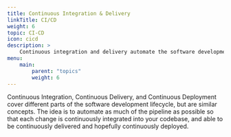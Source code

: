 ```yaml
---
title: Continuous Integration & Delivery
linkTitle: CI/CD
weight: 6
topic: CI-CD
icon: cicd
description: >
    Continuous integration and delivery automate the software development lifecycle as much as possible.
menu:
    main:
        parent: "topics"
        weight: 6
---
```


Continuous Integration, Continuous Delivery, and Continuous Deployment cover different parts of the software development lifecycle, but are similar concepts. The idea is to automate as much of the pipeline as possible so that each change is continuously integrated into your codebase, and able to be continuously delivered and hopefully continuously deployed.